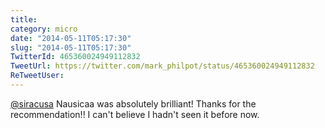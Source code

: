 ```yaml
---
title: 
category: micro
date: "2014-05-11T05:17:30"
slug: "2014-05-11T05:17:30"
TwitterId: 465360024949112832
TweetUrl: https://twitter.com/mark_philpot/status/465360024949112832
ReTweetUser: 
---
```


[@siracusa](https://twitter.com/siracusa) Nausicaa was absolutely brilliant! Thanks for the recommendation!! I can't believe I hadn't seen it before now.